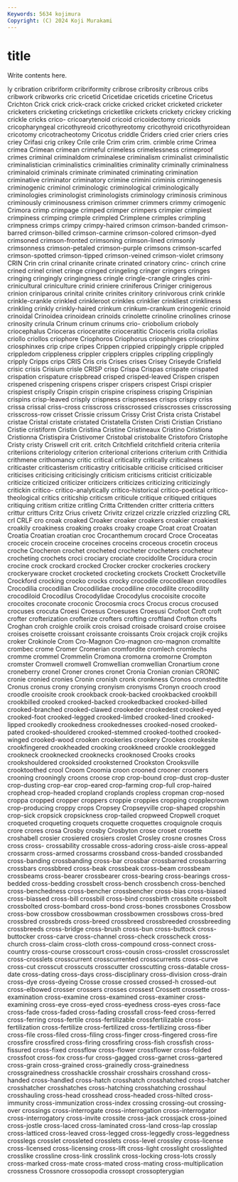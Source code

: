 ```yaml
---
Keywords: 5634 kojimura
Copyright: (C) 2024 Koji Murakami
---
```


# title

Write contents here.



ly cribration cribriform cribriformity cribrose
cribrosity cribrous cribs cribwork cribworks cric cricetid Cricetidae cricetids cricetine
Cricetus Crichton Crick crick crick-crack cricke cricked cricket cricketed cricketer
cricketers cricketing cricketings cricketlike crickets crickety crickey cricking crickle cricks
crico- cricoarytenoid cricoid cricoidectomy cricoids cricopharyngeal cricothyreoid cricothyreotomy cricothyroid cricothyroidean
cricotomy cricotracheotomy Cricotus criddle Criders cried crier criers cries criey
Crifasi crig crikey Crile crile Crim crim crim. crimble crime
Crimea crimea Crimean crimean crimeful crimeless crimelessness crimeproof crimes criminal
criminaldom criminalese criminalism criminalist criminalistic criminalistician criminalistics criminalities criminality criminally
criminalness criminaloid criminals criminate criminated criminating crimination criminative criminator criminatory
crimine crimini criminis criminogenesis criminogenic criminol criminologic criminological criminologically criminologies
criminologist criminologists criminology criminosis criminous criminously criminousness crimison crimmer crimmers
crimmy crimogenic Crimora crimp crimpage crimped crimper crimpers crimpier crimpiest
crimpiness crimping crimple crimpled Crimplene crimples crimpling crimpness crimps crimpy
crimpy-haired crimson crimson-banded crimson-barred crimson-billed crimson-carmine crimson-colored crimson-dyed crimsoned crimson-fronted
crimsoning crimson-lined crimsonly crimsonness crimson-petaled crimson-purple crimsons crimson-scarfed crimson-spotted crimson-tipped
crimson-veined crimson-violet crimsony CRIN Crin crin crinal crinanite crinate crinated
crinatory crinc- crinch crine crined crinel crinet cringe cringed cringeling
cringer cringers cringes cringing cringingly cringingness cringle cringle-crangle cringles crini-
crinicultural criniculture crinid criniere criniferous Criniger crinigerous crinion criniparous crinital
crinite crinites crinitory crinivorous crink crinkle crinkle-crankle crinkled crinkleroot crinkles
crinklier crinkliest crinkliness crinkling crinkly crinkly-haired crinkum crinkum-crankum crinogenic crinoid
crinoidal Crinoidea crinoidean crinoids crinolette crinoline crinolines crinose crinosity crinula
Crinum crinum crinums crio- criobolium crioboly criocephalus Crioceras crioceratite crioceratitic
Crioceris criolla criollas criollo criollos criophore Criophoros Criophorus criosphinges criosphinx
criosphinxes crip cripe cripes Crippen crippied crippingly cripple crippled crippledom
crippleness crippler cripplers cripples crippling cripplingly cripply Cripps crips CRIS
Cris cris Crises crises Crisey Criseyde Crisfield crisic crisis Crisium
crisle CRISP crisp Crispa Crispas crispate crispated crispation crispature crispbread
crisped crisped-leaved Crispen crispen crispened crispening crispens crisper crispers crispest
Crispi crispier crispiest crispily Crispin crispin crispine crispiness crisping Crispinian
crispins crisp-leaved crisply crispness crispnesses crisps crispy criss crissa crissal
criss-cross crisscross crisscrossed crisscrosses crisscrossing crisscross-row crisset Crissie crissum Crissy
Crist Crista crista Cristabel cristae Cristal cristate cristated Cristatella Cristen
Cristi Cristian Cristiano Cristie cristiform Cristin Cristina Cristine Cristineaux Cristino
Cristiona Cristionna Cristispira Cristivomer Cristobal cristobalite Cristoforo Cristophe Cristy cristy
Criswell crit crit. critch Critchfield critchfield criteria criteriia criteriions criteriology
criterion criterional criterions criterium crith Crithidia crithmene crithomancy critic critical
criticality critically criticalness criticaster criticasterism criticastry criticisable criticise criticised criticiser
criticises criticising criticisingly criticism criticisms criticist criticizable criticize criticized criticizer
criticizers criticizes criticizing criticizingly critickin critico- critico-analytically critico-historical critico-poetical critico-theological
critics criticship criticsm criticule critique critiqued critiques critiquing critism critize
critling Critta Crittenden critter critteria critters crittur critturs Critz Crius
crivetz Crivitz crizzel crizzle crizzled crizzling CRL crl CRLF cro
croak croaked Croaker croaker croakers croakier croakiest croakily croakiness croaking
croaks croaky croape Croat croat Croatan Croatia Croatian croatian croc
Crocanthemum crocard Croce Croceatas croceic crocein croceine croceines croceins croceous
crocetin croceus croche Crocheron crochet crocheted crocheter crocheters crocheteur crocheting
crochets croci crociary crociate crocidolite Crocidura crocin crocine crock crockard
crocked Crocker crocker crockeries crockery crockeryware crocket crocketed crocketing crockets
Crockett Crocketville Crockford crocking crocko crocks crocky crocodile crocodilean crocodiles
Crocodilia crocodilian Crocodilidae crocodiline crocodilite crocodility crocodiloid Crocodilus Crocodylidae Crocodylus
crocoisite crocoite crocoites croconate croconic Crocosmia crocs Crocus crocus crocused
crocuses crocuta Croesi Croesus Croesuses Croesusi Crofoot Croft croft crofter
crofterization crofterize crofters crofting croftland Crofton crofts Croghan croh croighle
croiik crois croisad croisade croisard croise croisee croises croisette croissant
croissante croissants Croix crojack crojik crojiks croker Crokinole Crom Cro-Magnon
Cro-magnon cro-magnon cromaltite crombec crome Cromer Cromerian cromfordite cromlech cromlechs
cromme crommel Crommelin Cromona cromorna cromorne Crompton cromster Cromwell cromwell
Cromwellian cromwellian Cronartium crone croneberry cronel Croner crones cronet Cronia
Cronian cronian CRONIC cronie cronied cronies Cronin cronish cronk cronkness
Cronos cronstedtite Cronus cronus crony cronying cronyism cronyisms Cronyn crooch
crood croodle crooisite crook crookback crook-backed crookbacked crookbill crookbilled crooked
crooked-backed crookedbacked crooked-billed crooked-branched crooked-clawed crookeder crookedest crooked-eyed crooked-foot crooked-legged
crooked-limbed crooked-lined crooked-lipped crookedly crookedness crookednesses crooked-nosed crooked-pated crooked-shouldered crooked-stemmed
crooked-toothed crooked-winged crooked-wood crooken crookeries crookery Crookes crookesite crookfingered crookheaded
crooking crookkneed crookle crooklegged crookneck crooknecked crooknecks crooknosed Crooks crooks
crookshouldered crooksided crooksterned Crookston Crooksville crooktoothed crool Croom Croomia croon
crooned crooner crooners crooning crooningly croons croose crop crop-bound crop-dust
crop-duster crop-dusting crop-ear crop-eared crop-farming crop-full crop-haired crophead crop-headed cropland
croplands cropless cropman crop-nosed croppa cropped cropper croppers croppie croppies
cropping cropplecrown crop-producing croppy crops Cropsey Cropseyville crop-shaped cropshin crop-sick
cropsick cropsickness crop-tailed cropweed Cropwell croquet croqueted croqueting croquets croquette
croquettes croquignole croquis crore crores crosa Crosby crosby Crosbyton crose
croset crosette croshabell crosier crosiered crosiers croslet Crosley crosne crosnes
Cross cross cross- crossability crossable cross-adoring cross-aisle cross-appeal crossarm cross-armed
crossarms crossband cross-banded crossbanded cross-banding crossbanding cross-bar crossbar crossbarred crossbarring
crossbars crossbbred cross-beak crossbeak cross-beam crossbeam crossbeams cross-bearer crossbearer cross-bearing
cross-bearings cross-bedded cross-bedding crossbelt cross-bench crossbench cross-benched cross-benchedness cross-bencher crossbencher
cross-bias cross-biased cross-biassed cross-bill crossbill cross-bind crossbirth crossbite crossbolt crossbolted
cross-bombard cross-bond cross-bones crossbones Crossbow cross-bow crossbow crossbowman crossbowmen crossbows
cross-bred crossbred crossbreds cross-breed crossbreed crossbreeded crossbreeding crossbreeds cross-bridge cross-brush
cross-bun cross-buttock cross-buttocker cross-carve cross-channel cross-check crosscheck cross-church cross-claim cross-cloth
cross-compound cross-connect cross-country cross-course crosscourt cross-cousin cross-crosslet crosscrosslet cross-crosslets crosscurrent
crosscurrented crosscurrents cross-curve cross-cut crosscut crosscuts crosscutter crosscutting cross-datable cross-date
cross-dating cross-days cross-disciplinary cross-division cross-drain cross-dye cross-dyeing Crosse crosse crossed
crossed-h crossed-out cross-elbowed crosser crossers crosses crossest Crossett crossette cross-examination
cross-examine cross-examined cross-examiner cross-examining cross-eye cross-eyed cross-eyedness cross-eyes cross-face cross-fade
cross-faded cross-fading crossfall cross-feed cross-ferred cross-ferring cross-fertile cross-fertilizable crossfertilizable cross-fertilization
cross-fertilize cross-fertilized cross-fertilizing cross-fiber cross-file cross-filed cross-filing cross-finger cross-fingered cross-fire
crossfire crossfired cross-firing crossfiring cross-fish crossfish cross-fissured cross-fixed crossflow cross-flower
crossflower cross-folded crossfoot cross-fox cross-fur cross-gagged cross-garnet cross-gartered cross-grain cross-grained
cross-grainedly cross-grainedness crossgrainedness crosshackle crosshair crosshairs crosshand cross-handed cross-handled cross-hatch
crosshatch crosshatched cross-hatcher crosshatcher crosshatches cross-hatching crosshatching crosshaul crosshauling cross-head
crosshead cross-headed cross-hilted cross-immunity cross-immunization cross-index crossing crossing-out crossing-over crossings
cross-interrogate cross-interrogation cross-interrogator cross-interrogatory cross-invite crossite cross-jack crossjack cross-joined cross-jostle
cross-laced cross-laminated cross-land cross-lap crosslap cross-latticed cross-leaved cross-legged cross-leggedly cross-leggedness
crosslegs crosslet crossleted crosslets cross-level crossley cross-license cross-licensed cross-licensing cross-lift
cross-light crosslight crosslighted crosslike crossline cross-link crosslink cross-locking cross-lots crossly
cross-marked cross-mate cross-mated cross-mating cross-multiplication crossness Crossnore crossopodia crossopt crossopterygian
